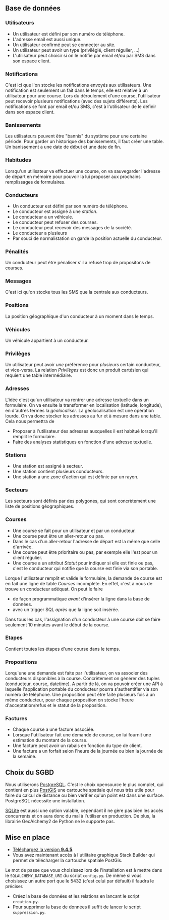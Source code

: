 ## Base de données

### Utilisateurs

- Un utilisateur est défini par son numéro de téléphone.
- L'adresse email est aussi unique.
- Un utilisateur confirmé peut se connecter au site.
- Un utilisateur peut avoir un type (privilégié, client régulier, ...)
- L'utilisateur peut choisir si on le notifie par email et/ou par SMS dans son espace client.

### Notifications

C'est ici que l'on stocke les notifications envoyés aux utilisateurs. Une notification est seulement un fait dans le temps, elle est relative à un utilisateur pour une course. Lors du déroulement d'une course, l'utilisateur peut recevoir plusieurs notifications (avec des sujets différents). Les notifications se font par email et/ou SMS, c'est à l'utilisateur de le définir dans son espace client.

### Banissements

Les utilisateurs peuvent être "bannis" du système pour une certaine période. Pour garder un historique des banissements, il faut créer une table. Un banissement a une date de début et une date de fin.

### Habitudes

Lorsqu'un utilisateur va effectuer une course, on va sauvegarder l'adresse de départ en mémoire pour pouvoir la lui proposer aux prochains remplissages de formulaires.

### Conducteurs

- Un conducteur est défini par son numéro de téléphone.
- Le conducteur est assigné à une *station*.
- Le conducteur a un véhicule.
- Le conducteur peut refuser des courses.
- Le conducteur peut recevoir des messages de la société.
- Le conducteur a plusieurs
- Par souci de normalistation on garde la position actuelle du conducteur.

### Pénalités

Un conducteur peut être pénaliser s'il a refusé trop de propositons de courses.

### Messages

C'est ici qu'on stocke tous les SMS que la centrale aux conducteurs.

### Positions

La position géographique d'un conducteur à un moment dans le temps.

### Véhicules

Un véhicule appartient à un conducteur.

### Privilèges

Un utilisateur peut avoir *une* préférence pour *plusieurs* certain conducteur, et vice-versa. La relation *Privilèges* est donc un produit cartésien qui requiert une table intermédiaire.

### Adresses

L'idée c'est qu'un utilisateur va rentrer une adresse textuelle dans un formulaire. On va ensuite la transformer en localisation (latitude, longitude), en d'autres termes la *géolocaliser*. La géolocalisation est une opération lourde. On va donc stocker les adresses au fur et à mesure dans une table. Cela nous permettra de

- Proposer à l'utilisateur des adresses auxquelles il est habitué lorsqu'il remplit le formulaire.
- Faire des analyses statistiques en fonction d'une adresse textuelle.

### Stations

- Une station est assigné à secteur.
- Une station contient plusieurs conducteurs.
- Une station a une zone d'action qui est définie par un rayon.

### Secteurs

Les secteurs sont définis par des polygones, qui sont concrètement une liste de positions géographiques.

### Courses

- Une course se fait pour un utilisateur et par un conducteur.
- Une course peut être un aller-retour ou pas.
- Dans le cas d'un aller-retour l'adresse de départ est la même que celle d'arrivée.
- Une course peut être prioritaire ou pas, par exemple elle l'est pour un client régulier.
- Une course a un attribut *Statut* pour indiquer si elle est finie ou pas, c'est le conducteur qui notifie que la course est finie via son portable.

Lorque l'utilisateur remplit et valide le formulaire, la demande de course est en fait une ligne de table *Courses* incomplète. En effet, c'est à nous de trouve un conducteur adéquat. On peut le faire

- de façon programmatique *avant* d'insérer la ligne dans la base de données.
- avec un trigger SQL *après* que la ligne soit insérée.

Dans tous les cas, l'assignation d'un conducteur à une course doit se faire seulement 10 minutes avant le début de la course.

### Etapes

Contient toutes les étapes d'une course dans le temps.

### Propositions

Lorqu'une une demande est faite par l'utilisateur, on va associer des conducteurs disponibles à la course. Concrètement on générer des tuples (conducteur, course, datetime). A partir de là, on va pouvoir créer une API à laquelle l'application portable du conducteur pourra s'authentifier via son numéro de téléphone. Une proposition peut être faite plusieurs fois à un même conducteur, pour chaque proposition on stocke l'heure d'acceptation/refus et le statut de la proposition.

### Factures

- Chaque course a une facture associée.
- Lorsque l'utilisateur fait une demande de course, on lui fournit une estimation du montant de la course.
- Une facture peut avoir un rabais en fonction du type de client.
- Une facture a un forfait selon l'heure de la journée ou bien la journée de la semaine.


## Choix du SGBD

Nous utiliserons [PostgreSQL](http://www.postgresql.org/). C'est le choix opensource le plus complet, qui contient en plus [PostGIS](http://www.postgis.fr/) une cartouche spatiale qui nous très utile pour faire du calcul de distance ou bien vérifier qu'un point est dans une surface. PostgreSQL nécessite une installation.

[SQLite](https://www.sqlite.org/) est aussi une option valable, cependant il ne gère pas bien les accès concurrents et on aura donc du mal à l'utiliser en production. De plus, la librairie GeoAlchemy2 de Python ne le supporte pas.

## Mise en place

- [Téléchargez la version **9.4.5**](http://www.postgresql.org/download/).
- Vous avez maintenant accès à l'utilitaire graphique Stack Builder qui permet de télécharger la cartouche spatiale PostGis.

Le mot de passe que vous choisissez lors de l'installation est à mettre dans le ``SQLALCHEMY_DATABASE_URI`` du script ``config.py``. De même si vous choisissez un autre port que le 5432 (c'est celui par défault) il faudra le préciser.

- Créez la base de données et les relations en lancant le script ``creation.py``.
- Pour supprimer la base de données il suffit de lancer le script ``suppression.py``.
